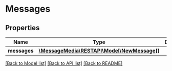 # Messages

## Properties
Name | Type | Description | Notes
------------ | ------------- | ------------- | -------------
**messages** | [**\MessageMedia\RESTAPI\Model\NewMessage[]**](NewMessage.md) |  | 

[[Back to Model list]](../README.md#documentation-for-models) [[Back to API list]](../README.md#documentation-for-api-endpoints) [[Back to README]](../README.md)


